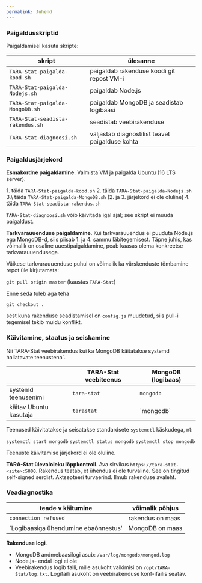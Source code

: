 ```yaml
---
permalink: Juhend
---
```


### Paigaldusskriptid
Paigaldamisel kasuta skripte:

| skript | ülesanne |
|--------|----------|
| `TARA-Stat-paigalda-kood.sh` | paigaldab rakenduse koodi git repost VM-i |
| `TARA-Stat-paigalda-Nodejs.sh` | paigaldab Node.js |
| `TARA-Stat-paigalda-MongoDB.sh` | paigaldab MongoDB ja seadistab logibaasi |
| `TARA-Stat-seadista-rakendus.sh` | seadistab veebirakenduse |
| `TARA-Stat-diagnoosi.sh` | väljastab diagnostilist teavet paigalduse kohta |

### Paigaldusjärjekord

**Esmakordne paigaldamine**. Valmista VM ja paigalda Ubuntu (16 LTS server).

1\. täida `TARA-Stat-paigalda-kood.sh`
2\. täida `TARA-Stat-paigalda-Nodejs.sh`
3.\ täida `TARA-Stat-paigalda-MongoDB.sh` (2. ja 3. järjekord ei ole oluline)
4\. täida `TARA-Stat-seadista-rakendus.sh`

`TARA-Stat-diagnoosi.sh` võib käivitada igal ajal; see skript ei muuda paigaldust.

**Tarkvarauuenduse paigaldamine**. Kui tarkvarauuendus ei puuduta Node.js ega MongoDB-d, siis piisab 1. ja 4. sammu läbitegemisest. Täpne juhis, kas võimalik on osaline uuestipaigaldamine, peab kaasas olema konkreetse tarkvarauuendusega.

Väikese tarkvarauuenduse puhul on võimalik ka värskenduste tõmbamine repot üle kirjutamata:

`git pull origin master` (kaustas `TARA-Stat`)

Enne seda tuleb aga teha

`git checkout .`

sest kuna rakenduse seadistamisel on `config.js` muudetud, siis pull-i tegemisel tekib muidu konflikt.

### Käivitamine, staatus ja seiskamine

Nii TARA-Stat veebirakendus kui ka MongoDB käitatakse systemd hallatavate teenustena`. 

|    | TARA-Stat veebiteenus | MongoDB (logibaas) |
|----|-----------------------|--------------------|
| systemd teenusenimi | `tara-stat` |  `mongodb`  |
| käitav Ubuntu kasutaja | `tarastat` | ´mongodb` |

Teenused käivitatakse ja seisatakse standardsete `systemctl` käskudega, nt:

`systemctl start mongodb`
`systemctl status mongodb`
`systemctl stop mongodb`

Teenuste käivitamise järjekord ei ole oluline.

**TARA-Stat ülevaloleku lõppkontroll**. Ava sirvikus `https://tara-stat-<site>:5000`. Rakendus teatab, et ühendus ei ole turvaline. See on tingitud self-signed serdist. Aktsepteeri turvaerind. Ilmub rakenduse avaleht.

### Veadiagnostika

| teade v käitumine | võimalik põhjus |
|--------------|------------------|
|  `connection refused` | rakendus on maas |
| `Logibaasiga ühendumine ebaõnnestus' | MongoDB on maas |

**Rakenduse logi**.
- MongoDB andmebaasilogi asub: `/var/log/mongodb/mongod.log`
- Node.js- endal logi ei ole
- Veebirakendus logib faili, mille asukoht vaikimisi on `/opt/TARA-Stat/log.txt`. Logifaili asukoht on veebirakenduse konf-ifailis seatav.

